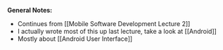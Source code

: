 **General Notes:**
* Continues from [[Mobile Software Development Lecture 2]]
* I actually wrote most of this up last lecture, take a look at [[Android]]
* Mostly about [[Android User Interface]]